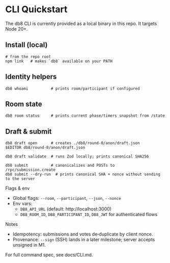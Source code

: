 # CLI Quickstart

The db8 CLI is currently provided as a local binary in this repo. It targets Node 20+.

## Install (local)

```
# from the repo root
npm link   # makes `db8` available on your PATH
```

## Identity helpers

```
db8 whoami          # prints room/participant if configured
```

## Room state

```
db8 room status     # prints current phase/timers snapshot from /state
```

## Draft & submit

```
db8 draft open      # creates ./db8/round-0/anon/draft.json
$EDITOR db8/round-0/anon/draft.json

db8 draft validate  # runs Zod locally; prints canonical SHA256

db8 submit          # canonicalizes and POSTs to /rpc/submission.create
db8 submit --dry-run  # prints canonical SHA + nonce without sending to the server
```

Flags & env

- Global flags: `--room`, `--participant`, `--json`, `--nonce`
- Env vars:
  - `DB8_API_URL` (default: http://localhost:3000)
  - `DB8_ROOM_ID`, `DB8_PARTICIPANT_ID`, `DB8_JWT` for authenticated flows

Notes

- Idempotency: submissions and votes de‑duplicate by client nonce.
- Provenance: `--sign` (SSH) lands in a later milestone; server accepts unsigned in M1.

For full command spec, see docs/CLI.md.
